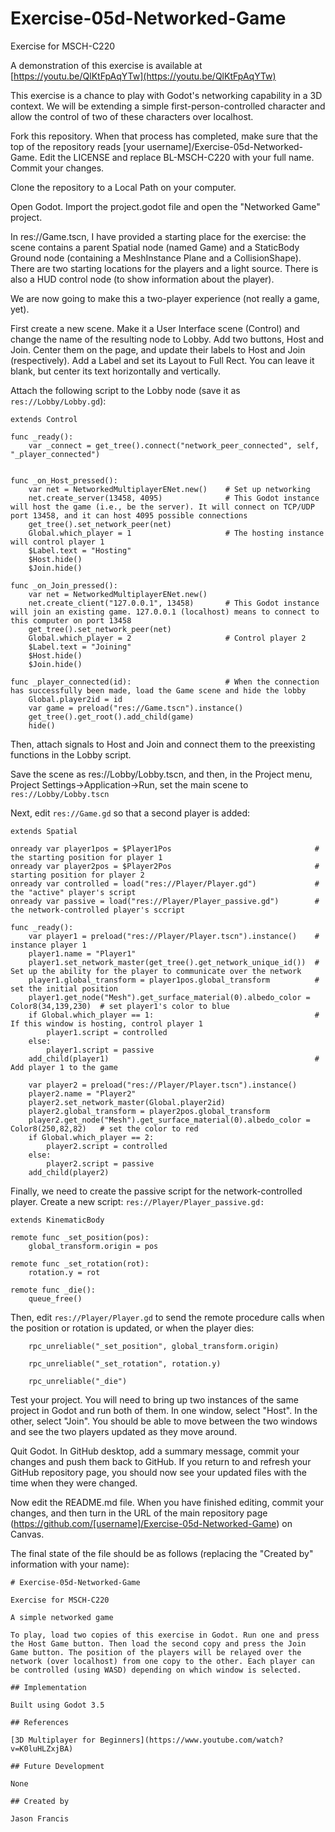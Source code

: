 # Exercise-05d-Networked-Game

Exercise for MSCH-C220

A demonstration of this exercise is available at [https://youtu.be/QlKtFpAqYTw](https://youtu.be/QlKtFpAqYTw)

This exercise is a chance to play with Godot's networking capability in a 3D context. We will be extending a simple first-person-controlled character and allow the control of two of these characters over localhost.

Fork this repository. When that process has completed, make sure that the top of the repository reads [your username]/Exercise-05d-Networked-Game. Edit the LICENSE and replace BL-MSCH-C220 with your full name. Commit your changes.

Clone the repository to a Local Path on your computer.

Open Godot. Import the project.godot file and open the "Networked Game" project.

In res://Game.tscn, I have provided a starting place for the exercise: the scene contains a parent Spatial node (named Game) and a StaticBody Ground node (containing a MeshInstance Plane and a CollisionShape). There are two starting locations for the players and a light source. There is also a HUD control node (to show information about the player).

We are now going to make this a two-player experience (not really a game, yet).

First create a new scene. Make it a User Interface scene (Control) and change the name of the resulting node to Lobby. Add two buttons, Host and Join. Center them on the page, and update their labels to Host and Join (respectively). Add a Label and set its Layout to Full Rect. You can leave it blank, but center its text horizontally and vertically.

Attach the following script to the Lobby node (save it as `res://Lobby/Lobby.gd`):
```
extends Control

func _ready():
	var _connect = get_tree().connect("network_peer_connected", self, "_player_connected")


func _on_Host_pressed():
	var net = NetworkedMultiplayerENet.new()	# Set up networking
	net.create_server(13458, 4095)				# This Godot instance will host the game (i.e., be the server). It will connect on TCP/UDP port 13458, and it can host 4095 possible connections
	get_tree().set_network_peer(net)
	Global.which_player = 1						# The hosting instance will control player 1 
	$Label.text = "Hosting"
	$Host.hide()
	$Join.hide()

func _on_Join_pressed():
	var net = NetworkedMultiplayerENet.new()
	net.create_client("127.0.0.1", 13458)		# This Godot instance will join an existing game. 127.0.0.1 (localhost) means to connect to this computer on port 13458
	get_tree().set_network_peer(net)
	Global.which_player = 2						# Control player 2
	$Label.text = "Joining"
	$Host.hide()
	$Join.hide()

func _player_connected(id):						# When the connection has successfully been made, load the Game scene and hide the lobby
	Global.player2id = id
	var game = preload("res://Game.tscn").instance()
	get_tree().get_root().add_child(game)
	hide()

```

Then, attach signals to Host and Join and connect them to the preexisting functions in the Lobby script.

Save the scene as res://Lobby/Lobby.tscn, and then, in the Project menu, Project Settings->Application->Run, set the main scene to `res://Lobby/Lobby.tscn`

Next, edit `res://Game.gd` so that a second player is added:
```
extends Spatial

onready var player1pos = $Player1Pos								# the starting position for player 1
onready var player2pos = $Player2Pos								# starting position for player 2
onready var controlled = load("res://Player/Player.gd")				# the "active" player's script
onready var passive = load("res://Player/Player_passive.gd")		# the network-controlled player's sccript

func _ready():
	var player1 = preload("res://Player/Player.tscn").instance()	# instance player 1
	player1.name = "Player1"
	player1.set_network_master(get_tree().get_network_unique_id())	# Set up the ability for the player to communicate over the network
	player1.global_transform = player1pos.global_transform			# set the initial position
	player1.get_node("Mesh").get_surface_material(0).albedo_color = Color8(34,139,230)	# set player1's color to blue
	if Global.which_player == 1:									# If this window is hosting, control player 1
		player1.script = controlled
	else:
		player1.script = passive
	add_child(player1)												# Add player 1 to the game
	
	var player2 = preload("res://Player/Player.tscn").instance()
	player2.name = "Player2"
	player2.set_network_master(Global.player2id)
	player2.global_transform = player2pos.global_transform
	player2.get_node("Mesh").get_surface_material(0).albedo_color = Color8(250,82,82)	# set the color to red
	if Global.which_player == 2:
		player2.script = controlled
	else:
		player2.script = passive
	add_child(player2)

```

Finally, we need to create the passive script for the network-controlled player. Create a new script: `res://Player/Player_passive.gd:`
```
extends KinematicBody
		
remote func _set_position(pos):
	global_transform.origin = pos

remote func _set_rotation(rot):
	rotation.y = rot

remote func _die():
	queue_free()
```

Then, edit `res://Player/Player.gd` to send the remote procedure calls when the position or rotation is updated, or when the player dies:
```
	rpc_unreliable("_set_position", global_transform.origin)
```
```
	rpc_unreliable("_set_rotation", rotation.y)
```
```
	rpc_unreliable("_die")
```

Test your project. You will need to bring up two instances of the same project in Godot and run both of them. In one window, select "Host". In the other, select "Join". You should be able to move between the two windows and see the two players updated as they move around.

Quit Godot. In GitHub desktop, add a summary message, commit your changes and push them back to GitHub. If you return to and refresh your GitHub repository page, you should now see your updated files with the time when they were changed.

Now edit the README.md file. When you have finished editing, commit your changes, and then turn in the URL of the main repository page (https://github.com/[username]/Exercise-05d-Networked-Game) on Canvas.

The final state of the file should be as follows (replacing the "Created by" information with your name):
```
# Exercise-05d-Networked-Game

Exercise for MSCH-C220

A simple networked game

To play, load two copies of this exercise in Godot. Run one and press the Host Game button. Then load the second copy and press the Join Game button. The position of the players will be relayed over the network (over localhost) from one copy to the other. Each player can be controlled (using WASD) depending on which window is selected.

## Implementation

Built using Godot 3.5

## References

[3D Multiplayer for Beginners](https://www.youtube.com/watch?v=K0luHLZxjBA)

## Future Development

None

## Created by 

Jason Francis
```
